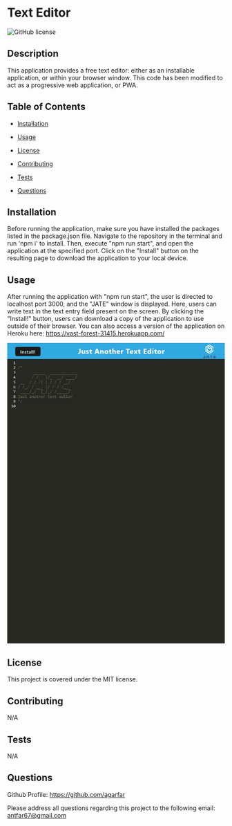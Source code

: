 # Text Editor
![GitHub license](https://img.shields.io/badge/license-MIT-blue.svg)

## Description

This application provides a free text editor: either as an installable application, or within your browser window. This code has been modified to act as a progressive web application, or PWA.

## Table of Contents 

- [Installation](#installation)

- [Usage](#usage)

- [License](#license)

- [Contributing](#contributing)

- [Tests](#tests)

- [Questions](#questions)

## Installation

Before running the application, make sure you have installed the packages listed in the package.json file. Navigate to the repository in the terminal and run 'npm i' to install. Then, execute "npm run start", and open the application at the specified port. Click on the "Install" button on the resulting page to download the application to your local device. 

## Usage

After running the application with "npm run start", the user is directed to localhost port 3000, and the "JATE" window is displayed. Here, users can write text in the text entry field present on the screen. By clicking the "Install!" button, users can download a copy of the application to use outside of their browser. You can also access a version of the application on Heroku here: https://vast-forest-31415.herokuapp.com/

![JATE](assets/images/jate.png)

## License

This project is covered under the MIT license.

## Contributing

N/A

## Tests

N/A

## Questions

Github Profile: https://github.com/agarfar

Please address all questions regarding this project to the following email: antfar67@gmail.com
